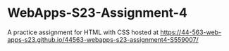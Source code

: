 # WebApps-S23-Assignment-4
A practice assignment for HTML with CSS
hosted at https://44-563-web-apps-s23.github.io/44563-webapps-s23-assignment4-S559007/
